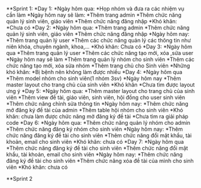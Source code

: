 **Sprint 1:
*Day 1:
*Ngày hôm qua: 
*Họp nhóm và đưa ra các nhiệm vụ cần làm
*Ngày hôm nay sẽ làm:
*Thêm trang admin 
*Thêm chức năng quản lý sinh viên, giáo viên
*Thêm chức năng đăng nhập
*Khó khăn: 
*Chưa có
*Day 2:
*Ngày hôm qua:
*Thêm trang admin 
*Thêm chức năng quản lý sinh viên, giáo viên
*Thêm chức năng đăng nhập
*Ngày hôm nay: 
*Thêm trang quản lý user
*Thêm các chức năng quản lý các thông tin như niên khóa, chuyên ngành, khoa,...
*Khó khăn: Chưa có
*Day 3:
*Ngày hôm qua 
*Thêm trang quản lý user
*Thêm các chức năng tạo mới, xóa ,sửa user
*Ngày hôm nay sẽ làm
*Thêm trang quản lý nhóm cho sinh viên
*Thêm các chức năng tạo mới, xóa sửa nhóm
*Thêm trang chủ cho Sinh viên
*Những khó khăn:
*Bị bệnh nên không làm được nhiều
*Day 4:
*Ngày hôm qua
*Thêm model nhóm cho sinh viên(1 nhóm 3sv)
*Ngày hôm nay
*Thêm master layout cho trang chủ của sinh viên
*Khó khăn
*Chưa tìm được layout ưng ý
*Day 5: 
*Ngày hôm qua:
*Thêm master layout cho trang chủ của sinh viên
*Thêm view đề tài, giáo viên, sinh viên, hội đồng cho user sinh viên
*Thêm chức năng chỉnh sửa thông tin
*Ngày hôm nay: 
*Thêm chức năng mở đăng ký đề tài của admin
*Thêm table hội nhóm cho sinh viên
*Khó khăn: chưa làm được chức năng mở đăng ký đề tài
*Chưa tìm ra giải pháp code
*Day 6:
*Ngày hôm qua:
*Thêm chức năng quản lý nhóm cho admin
*Thêm chức năng đăng ký nhóm cho sinh viên
*Ngày hôm nay:
*Thêm chức năng đăng ký đề tài cho sinh viên
*Thêm chức năng đổi mật khẩu, tài khoản, email cho sinh viên
*Khó khăn: chưa có
*Day 7: 
*Ngày hôm qua
*Thêm chức năng đăng ký đề tài cho sinh viên
*Thêm chức năng đổi mật khẩu, tài khoản, email cho sinh viên
*Ngày hôm nay:
*Thêm chức năng đăng ký đề tài cho sinh viên
*Thêm chức năng xóa đề tài của mình cho sinh viên
*Khó khăn: chưa có

**Sprint 2
